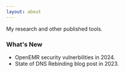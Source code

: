 ```yaml
---
layout: about
---
```


My research and other published tools.

### What's New

- OpenEMR security vulnerbilities in 2024.
- State of DNS Rebinding blog post in 2023.
